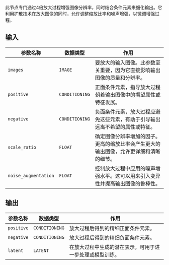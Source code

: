 此节点专门通过4倍放大过程增强图像分辨率，同时结合条件元素来细化输出。它利用扩散技术在放大图像的同时，允许调整缩放比率和噪声增强，以微调增强过程。

## 输入

| 参数名称 | 数据类型 | 作用 |
| --- | --- | --- |
| `images` | `IMAGE` | 要放大的输入图像。此参数至关重要，因为它直接影响输出图像的质量和分辨率。 |
| `positive` | `CONDITIONING` | 正面条件元素，指导放大过程朝着输出图像中的期望属性或特征发展。 |
| `negative` | `CONDITIONING` | 负面条件元素，放大过程应避免这些元素，有助于引导输出远离不希望的属性或特征。 |
| `scale_ratio` | `FLOAT` | 确定图像分辨率增加的因子。更高的缩放比率会产生更大的输出图像，允许更详细和清晰的细节。 |
| `noise_augmentation` | `FLOAT` | 控制放大过程中应用的噪声增强水平。这可以用来引入变异性并提高输出图像的鲁棒性。 |

## 输出

| 参数名称 | 数据类型 | 作用 |
| --- | --- | --- |
| `positive` | `CONDITIONING` | 放大过程后得到的精细正面条件元素。 |
| `negative` | `CONDITIONING` | 放大过程后得到的精细负面条件元素。 |
| `latent` | `LATENT` | 在放大过程中生成的潜在表示，可用于进一步处理或模型训练。 |
